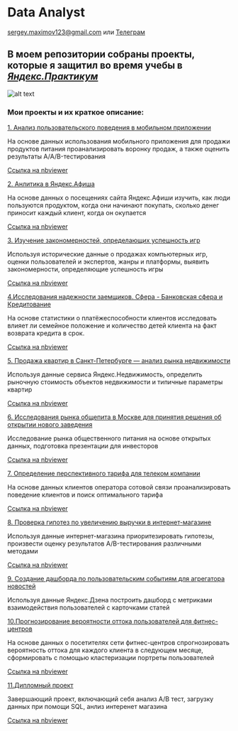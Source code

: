 # Data Analyst
sergey.maximov123@gmail.com  или [Телеграм](https://t.me/black_blooded_blues)

## В моем репозитории собраны проекты, которые я защитил во время учебы в [*Яндекс.Практикум*](https://praktikum.yandex.ru/data-analyst)
![alt text](https://epidemicworld.com/upload/iblock/da9/da984ded7ead8d6de2f3b1e50c46b770.jpg)

### Мои проекты и их краткое описание:
[1. Анализ пользовательского поведения в мобильном приложении](https://github.com/sergey-maximov-da/praktikum/tree/master/Анализ%20пользовательского%20поведения%20в%20мобильном%20приложении)

На основе данных использования мобильного приложения для продажи продуктов питания проанализировать воронку продаж,
а также оценить результаты A/A/B-тестирования

[Ссылка на nbviewer](https://nbviewer.jupyter.org/github/sergey-maximov-da/praktikum/tree/master/Анализ%20пользовательского%20поведения%20в%20мобильном%20приложении/)

[2. Анлитика в Яндекс.Афиша](https://github.com/sergey-maximov-da/praktikum/tree/master/Аналитика%20в%20Яндекс.Афише)

На основе данных о посещениях сайта Яндекс.Афиши изучить, как люди пользуются продуктом, когда они начинают покупать, 
сколько денег приносит каждый клиент, когда он окупается

[Ссылка на nbviewer](https://nbviewer.jupyter.org/github/sergey-maximov-da/praktikum/tree/master/Аналитика%20в%20Яндекс.Афише/)

[3. Изучение закономерностей, определающих успешность игр](https://github.com/sergey-maximov-da/praktikum/tree/master/Изучение%20закономерностей%2C%20определяющих%20успешность%20игр)

Используя исторические данные о продажах компьютерных игр, оценки пользователей и экспертов, жанры и платформы, 
выявить закономерности, определяющие успешность игры

[Ссылка на nbviewer](https://nbviewer.jupyter.org/github/sergey-maximov-da/praktikum/tree/master/Изучение%20закономерностей%2C%20определяющих%20успешность%20игр/)


[4.Исследования надежности заемщиков. Сфера - Банковская сфера и Кредитование](https://github.com/sergey-maximov-da/praktikum/tree/master/Исследование%20надежности%20заемщиков)

На основе статистики о платёжеспособности клиентов исследовать влияет ли семейное положение и количество детей клиента на факт возврата кредита в срок.

[Ссылка на nbviewer](https://nbviewer.jupyter.org/github/sergey-maximov-da/praktikum/tree/master/Исследование%20надежности%20заемщиков/)


[5. Продажа квартир в Санкт-Петербурге — анализ рынка недвижимости](https://github.com/sergey-maximov-da/praktikum/tree/master/Исследование%20объявлений%20о%20продаже%20квартир)

Используя данные сервиса Яндекс.Недвижимость, определить рыночную стоимость объектов недвижимости и типичные параметры квартир

[Ссылка на nbviewer](https://nbviewer.jupyter.org/github/sergey-maximov-da/praktikum/tree/master/Исследование%20объявлений%20о%20продаже%20квартир/)


[6. Исследования рынка общепита в Москве для принятия решения об открытии нового заведения](https://github.com/sergey-maximov-da/praktikum/tree/master/Исследования%20рынка%20общепита%20в%20Москве%20для%20принятия%20решения%20об%20открытии%20нового%20заведения)

Исследование рынка общественного питания на основе открытых данных, подготовка презентации для инвесторов

[Ссылка на nbviewer](https://nbviewer.jupyter.org/github/sergey-maximov-da/praktikum/tree/master/Исследования%20рынка%20общепита%20в%20Москве%20для%20принятия%20решения%20об%20открытии%20нового%20заведения/)


[7. Определение перспективного тарифа для телеком компании](https://github.com/sergey-maximov-da/praktikum/tree/master/Определение%20перспективного%20тарифа%20для%20телеком%20компании)

На основе данных клиентов оператора сотовой связи проанализировать поведение клиентов и поиск оптимального тарифа

[Ссылка на nbviewer](https://nbviewer.jupyter.org/github/sergey-maximov-da/praktikum/tree/master/Определение%20перспективного%20тарифа%20для%20телеком%20компании/)


[8. Проверка гипотез по увеличению выручки в интернет-магазине](https://github.com/sergey-maximov-da/praktikum/tree/master/Проверка%20гипотез%20по%20увеличению%20выручки%20в%20интернет-магазине)

Используя данные интернет-магазина приоритезировать гипотезы, произвести оценку результатов A/B-тестирования различными методами

[Ссылка на nbviewer](https://nbviewer.jupyter.org/github/sergey-maximov-da/praktikum/tree/master/Проверка%20гипотез%20по%20увеличению%20выручки%20в%20интернет-магазине/)


[9. Создание дашборда по пользовательским событиям для агрегатора новостей](https://github.com/sergey-maximov-da/praktikum/tree/master/Создание%20дашборда%20по%20пользовательским%20событиям%20для%20агрегатора%20новостей)

Используя данные Яндекс.Дзена построить дашборд с метриками взаимодействия пользователей с карточками статей

[10.Прогнозирование вероятности оттока пользователей для фитнес-центров](https://github.com/sergey-maximov-da/praktikum/tree/master/Прогнозирование%20вероятности%20оттока%20пользователей%20для%20фитнес-центров)

На основе данных о посетителях сети фитнес-центров спрогнозировать вероятность оттока для каждого клиента в следующем месяце, сформировать с помощью кластеризации портреты пользователей

[Ссылка на nbviewer](https://nbviewer.jupyter.org/github/sergey-maximov-da/praktikum/tree/master/Прогнозирование%20вероятности%20оттока%20пользователей%20для%20фитнес-центров/)

[11.Дипломный проект](https://github.com/sergey-maximov-da/praktikum/tree/master/Дипломный%20проект)

Завершающий проект, включающий себя анализ A/B тест, загрузку данных при помощи SQL, анлиз интеренет магазина

[Ссылка на nbviewer](https://nbviewer.jupyter.org/github/sergey-maximov-da/praktikum/tree/master/Дипломный%20проект/)



